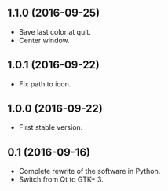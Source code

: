 ## 1.1.0 (2016-09-25)
  - Save last color at quit.
  - Center window.

## 1.0.1 (2016-09-22)
  - Fix path to icon.

## 1.0.0 (2016-09-22)
  - First stable version.

## 0.1 (2016-09-16)
  - Complete rewrite of the software in Python.
  - Switch from Qt to GTK+ 3.
